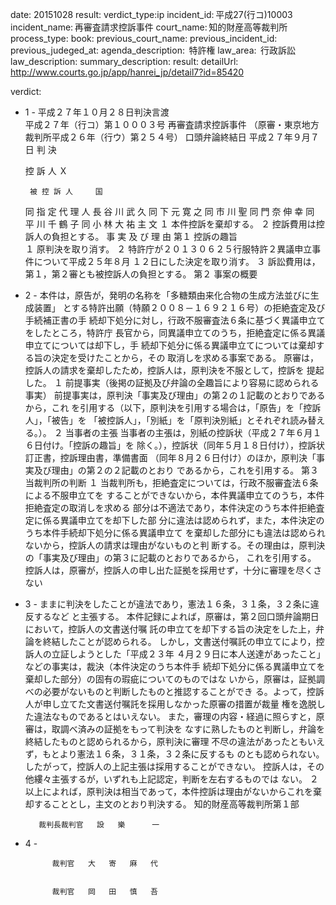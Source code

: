 
date: 20151028
result: 
verdict_type:ip
incident_id: 平成27(行コ)10003
incident_name: 再審査請求控訴事件
court_name: 知的財産高等裁判所
process_type:
book: 
previous_court_name:
previous_incident_id:
previous_judeged_at:
agenda_description:  特許権
law_area:  行政訴訟
law_description: 
summary_description: 
result: 
detailUrl: http://www.courts.go.jp/app/hanrei_jp/detail7?id=85420

verdict:

- 1 - 
平成２７年１０月２８日判決言渡  
平成２７年（行コ）第１０００３号 再審査請求控訴事件 
（原審・東京地方裁判所平成２６年（行ウ）第２５４号） 
口頭弁論終結日 平成２７年９月７日 
            判        決 
     
     控 訴 人     Ｘ 
     
       被 控 訴 人     国 
      
     同 指 定 代 理 人     長 谷 川  武  久 
     同       下 元 寛 之 
     同       市 川  聖 
     同       門 奈 伸 幸 
     同       平  川  千 鶴 子 
     同       小 林 大 祐 
           主        文 
１ 本件控訴を棄却する。 
２ 控訴費用は控訴人の負担とする。 
           事 実 及 び 理 由 
第１ 控訴の趣旨  
 １ 原判決を取り消す。 
 ２ 特許庁が２０１３０６２５行服特許２異議申立事件について平成２５年８月
１２日にした決定を取り消す。 
 ３ 訴訟費用は，第１，第２審とも被控訴人の負担とする。 
第２ 事案の概要 
- 2 - 
 本件は，原告が，発明の名称を「多糖類由来化合物の生成方法並びに生成装置」
とする特許出願（特願２００８－１６９２１６号）の拒絶査定及び手続補正書の手
続却下処分に対し，行政不服審査法６条に基づく異議申立てをしたところ，特許庁
長官から，同異議申立てのうち，拒絶査定に係る異議申立てについては却下し，手
続却下処分に係る異議申立てについては棄却する旨の決定を受けたことから，その
取消しを求める事案である。 
 原審は，控訴人の請求を棄却したため，控訴人は，原判決を不服として，控訴を
提起した。 
 １ 前提事実（後掲の証拠及び弁論の全趣旨により容易に認められる事実） 
 前提事実は，原判決「事実及び理由」の第２の１記載のとおりであるから，これ
を引用する（以下，原判決を引用する場合は，「原告」を「控訴人」，「被告」を
「被控訴人」，「別紙」を「原判決別紙」とそれぞれ読み替える。）。 
 ２ 当事者の主張 
 当事者の主張は，別紙の控訴状（平成２７年６月１６日付け。「控訴の趣旨」を
除く。），控訴状（同年５月１８日付け），控訴状訂正書，控訴理由書，準備書面
（同年８月２６日付け）のほか，原判決「事実及び理由」の第２の２記載のとおり
であるから，これを引用する。 
第３ 当裁判所の判断 
 １ 当裁判所も，拒絶査定については，行政不服審査法６条による不服申立てを
することができないから，本件異議申立てのうち，本件拒絶査定の取消しを求める
部分は不適法であり，本件決定のうち本件拒絶査定に係る異議申立てを却下した部
分に違法は認められず，また，本件決定のうち本件手続却下処分に係る異議申立て
を棄却した部分にも違法は認められないから，控訴人の請求は理由がないものと判
断する。その理由は，原判決の「事実及び理由」の第３に記載のとおりであるから，
これを引用する。 
 控訴人は，原審が，控訴人の申し出た証拠を採用せず，十分に審理を尽くさない
- 3 - 
ままに判決をしたことが違法であり，憲法１６条，３１条，３２条に違反するなど
と主張する。 
 本件記録によれば，原審は，第２回口頭弁論期日において，控訴人の文書送付嘱
託の申立てを却下する旨の決定をした上，弁論を終結したことが認められる。 
 しかし，文書送付嘱託の申立てにより，控訴人の立証しようとした「平成２３年
４月２９日に本人送達があったこと」などの事実は，裁決（本件決定のうち本件手
続却下処分に係る異議申立てを棄却した部分）の固有の瑕疵についてのものではな
いから，原審は，証拠調べの必要がないものと判断したものと推認することができ
る。よって，控訴人が申し立てた文書送付嘱託を採用しなかった原審の措置が裁量
権を逸脱した違法なものであるとはいえない。 
 また，審理の内容・経過に照らすと，原審は，取調べ済みの証拠をもって判決を
なすに熟したものと判断し，弁論を終結したものと認められるから，原判決に審理
不尽の違法があったともいえず，もとより憲法１６条，３１条，３２条に反するも
のとも認められない。 
 したがって，控訴人の上記主張は採用することができない。 
 控訴人は，その他縷々主張するが，いずれも上記認定，判断を左右するものでは
ない。 
 ２ 以上によれば，原判決は相当であって，本件控訴は理由がないからこれを棄
却することとし，主文のとおり判決する。 
    知的財産高等裁判所第１部 
 
 
         裁判長裁判官   設   樂      一 
 
 
 
- 4 - 
 
            裁判官   大   寄   麻   代 
 
 
            裁判官   岡   田   慎   吾 
 
 
 
 
 

                    